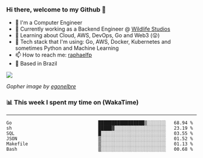 ### Hi there, welcome to my Github 👋

- 📖 I'm a Computer Engineer
- 🔭 Currently working as a Backend Engineer @ [Wildlife Studios](https://wildlifestudios.com/)
- 🌱 Learning about Cloud, AWS, DevOps, Go and Web3 (😲)
- 🚀 Tech stack that I'm using: Go, AWS, Docker, Kubernetes and sometimes Python and Machine Learning
- 📫 How to reach me: [raphaelfp](https://linkedin.com/in/raphaelfp)
- 🏡 Based in Brazil

![](https://github.com/raphaelfp/gophers/blob/master/.thumb/animation/morning-coffee-3x.gif)

*Gopher image by [egonelbre](https://github.com/egonelbre/)*

### 📊 This week I spent my time on (WakaTime)

---

<!--START_SECTION:waka-->

```text
Go                                █████████████████▒░░░░░░░   68.94 %
sh                                █████▓░░░░░░░░░░░░░░░░░░░   23.19 %
SQL                               █░░░░░░░░░░░░░░░░░░░░░░░░   03.55 %
JSON                              ▒░░░░░░░░░░░░░░░░░░░░░░░░   01.52 %
Makefile                          ▒░░░░░░░░░░░░░░░░░░░░░░░░   01.13 %
Bash                              ▒░░░░░░░░░░░░░░░░░░░░░░░░   00.68 %
```

<!--END_SECTION:waka-->

